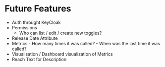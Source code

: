 # Future Features

- Auth throught KeyCloak
- Permissions
    - Who can list / edit / create new toggles?
- Release Date Attribute
- Metrics
      - How many times it was called?
      - When was the last time it was called?
- Visualisation / Dashboard visualization of Metrics
- Reach Text for Description
